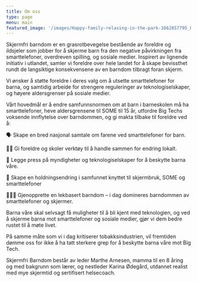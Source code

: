 ```yaml
---
title: Om oss
type: page
menu: main
featured_image: '/images/Happy-family-relaxing-in-the-park-1662857795_8261x5508.jpeg'
---
```


Skjermfri barndom er en grasrotbevegelse bestående av foreldre og ildsjeler som jobber for å skjerme barn fra den negative påvirkningen fra smarttelefoner, overdreven spilling, og sosiale medier. Inspirert av lignende initiativ i utlandet, samler vi foreldre over hele landet for å skape bevissthet rundt de langsiktige konsekvensene av en barndom tilbragt foran skjerm.

Vi ønsker å støtte foreldre i deres valg om å utsette smarttelefoner for barna, og samtidig arbeide for strengere reguleringer av teknologiselskaper, og høyere aldersgrenser på sosiale medier.

Vårt hovedmål er å endre samfunnsnormen om at barn i barneskolen må ha smarttelefoner, heve aldersgrensene til SOME til 15 år, utfordre Big Techs voksende innflytelse over barndommen, og gi makta tilbake til foreldre ved å:

🗣️ Skape en bred nasjonal samtale om farene ved smarttelefoner for barn.

👩‍🏫 Gi foreldre og skoler verktøy til å handle sammen for endring lokalt.

👊 Legge press på myndigheter og teknologiselskaper for å beskytte barna våre.

🌱 Skape en holdningsendring i samfunnet knyttet til skjermbruk, SOME og smarttelefoner

👨‍👧‍👦  Gjenopprette en lekbasert barndom – i dag domineres barndommen av smarttelefoner og skjermer.

Barna våre skal selvsagt få muligheter til å bli kjent med teknologien, og ved å skjerme barna mot smarttelefoner og sosiale medier, gjør vi dem bedre rustet til å møte livet.

På samme måte som vi i dag kritiserer tobakksindustrien, vil fremtiden dømme oss for ikke å ha tatt sterkere grep for å beskytte barna våre mot Big Tech.

Skjermfri Barndom består av leder Marthe Arnesen, mamma til en 8 åring og med bakgrunn som lærer,  og nestleder Karina Ødegård, utdannet realist med mye skjermtid og sertifisert helsecoach. 


